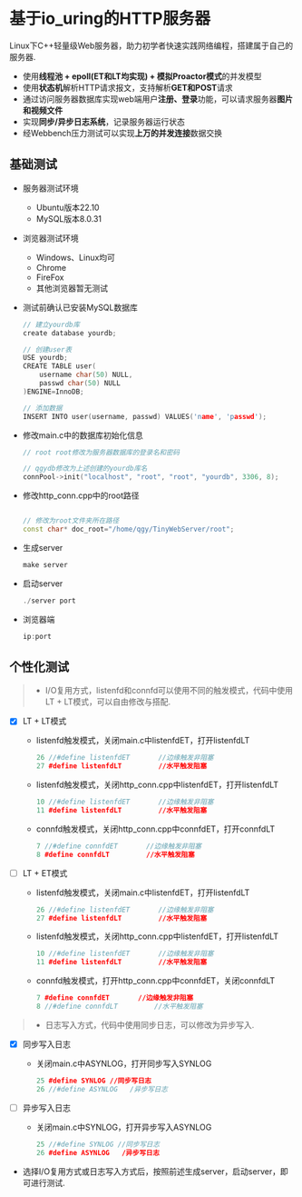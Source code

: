 基于io_uring的HTTP服务器
===============

Linux下C++轻量级Web服务器，助力初学者快速实践网络编程，搭建属于自己的服务器.

* 使用**线程池 + epoll(ET和LT均实现) + 模拟Proactor模式**的并发模型
* 使用**状态机**解析HTTP请求报文，支持解析**GET和POST**请求
* 通过访问服务器数据库实现web端用户**注册、登录**功能，可以请求服务器**图片和视频文件**
* 实现**同步/异步日志系统**，记录服务器运行状态
* 经Webbench压力测试可以实现**上万的并发连接**数据交换

基础测试
------------

* 服务器测试环境
  * Ubuntu版本22.10
  * MySQL版本8.0.31
* 浏览器测试环境
  * Windows、Linux均可
  * Chrome
  * FireFox
  * 其他浏览器暂无测试

* 测试前确认已安装MySQL数据库

    ```C++
    // 建立yourdb库
    create database yourdb;

    // 创建user表
    USE yourdb;
    CREATE TABLE user(
        username char(50) NULL,
        passwd char(50) NULL
    )ENGINE=InnoDB;

    // 添加数据
    INSERT INTO user(username, passwd) VALUES('name', 'passwd');
    ```

* 修改main.c中的数据库初始化信息

    ```C++
    // root root修改为服务器数据库的登录名和密码

    // qgydb修改为上述创建的yourdb库名
    connPool->init("localhost", "root", "root", "yourdb", 3306, 8);
    ```

* 修改http_conn.cpp中的root路径

    ```C++

    // 修改为root文件夹所在路径
    const char* doc_root="/home/qgy/TinyWebServer/root";
    ```

* 生成server

    ```C++
    make server
    ```

* 启动server

    ```C++
    ./server port
    ```

* 浏览器端

    ```C++
    ip:port
    ```

个性化测试
------

> * I/O复用方式，listenfd和connfd可以使用不同的触发模式，代码中使用LT + LT模式，可以自由修改与搭配.

* [x] LT + LT模式
  * listenfd触发模式，关闭main.c中listenfdET，打开listenfdLT

     ```C++
     26 //#define listenfdET       //边缘触发非阻塞
     27 #define listenfdLT         //水平触发阻塞
     ```

  * listenfd触发模式，关闭http_conn.cpp中listenfdET，打开listenfdLT

     ```C++
     10 //#define listenfdET       //边缘触发非阻塞
     11 #define listenfdLT         //水平触发阻塞
     ```

  * connfd触发模式，关闭http_conn.cpp中connfdET，打开connfdLT

     ```C++
     7 //#define connfdET       //边缘触发非阻塞
     8 #define connfdLT         //水平触发阻塞
     ```

* [ ] LT + ET模式
  * listenfd触发模式，关闭main.c中listenfdET，打开listenfdLT

     ```C++
     26 //#define listenfdET       //边缘触发非阻塞
     27 #define listenfdLT         //水平触发阻塞
     ```

  * listenfd触发模式，关闭http_conn.cpp中listenfdET，打开listenfdLT

     ```C++
     10 //#define listenfdET       //边缘触发非阻塞
     11 #define listenfdLT         //水平触发阻塞
     ```

  * connfd触发模式，打开http_conn.cpp中connfdET，关闭connfdLT

     ```C++
     7 #define connfdET       //边缘触发非阻塞
     8 //#define connfdLT         //水平触发阻塞
     ```

> * 日志写入方式，代码中使用同步日志，可以修改为异步写入.

* [x] 同步写入日志
  * 关闭main.c中ASYNLOG，打开同步写入SYNLOG

     ```C++
     25 #define SYNLOG //同步写日志
     26 //#define ASYNLOG   /异步写日志
     ```

* [ ] 异步写入日志
  * 关闭main.c中SYNLOG，打开异步写入ASYNLOG

     ```C++
     25 //#define SYNLOG //同步写日志
     26 #define ASYNLOG   /异步写日志
     ```

* 选择I/O复用方式或日志写入方式后，按照前述生成server，启动server，即可进行测试.
